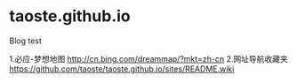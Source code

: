 # taoste.github.io
Blog test

1.必应-梦想地图 http://cn.bing.com/dreammap/?mkt=zh-cn
2.网址导航收藏夹 https://github.com/taoste/taoste.github.io/sites/README.wiki
